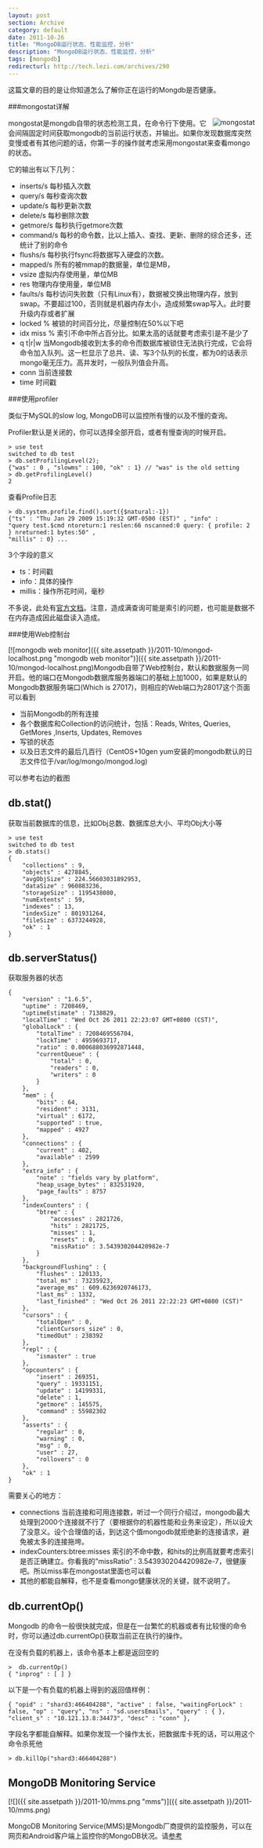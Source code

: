 ```yaml
---
layout: post
section: Archive
category: default
date: 2011-10-26
title: "MongoDB运行状态、性能监控，分析"
description: "MongoDB运行状态、性能监控，分析"
tags: [mongodb]
redirecturl: http://tech.lezi.com/archives/290
---
```



这篇文章的目的是让你知道怎么了解你正在运行的Mongdb是否健康。

###mongostat详解

<img src="{{ site.assetpath }}/2011-10/mongod_stat-300x46.png" title="mongod_stat" alt="mongostat" style="float:right;">
mongostat是mongdb自带的状态检测工具，在命令行下使用。它会间隔固定时间获取mongodb的当前运行状态，并输出。如果你发现数据库突然变慢或者有其他问题的话，你第一手的操作就考虑采用mongostat来查看mongo的状态。

它的输出有以下几列：

-   inserts/s 每秒插入次数
-   query/s 每秒查询次数
-   update/s 每秒更新次数
-   delete/s 每秒删除次数
-   getmore/s 每秒执行getmore次数
-   command/s 每秒的命令数，比以上插入、查找、更新、删除的综合还多，还统计了别的命令
-   flushs/s 每秒执行fsync将数据写入硬盘的次数。
-   mapped/s 所有的被mmap的数据量，单位是MB，
-   vsize 虚拟内存使用量，单位MB
-   res 物理内存使用量，单位MB
-   faults/s 每秒访问失败数（只有Linux有），数据被交换出物理内存，放到swap。不要超过100，否则就是机器内存太小，造成频繁swap写入。此时要升级内存或者扩展
-   locked % 被锁的时间百分比，尽量控制在50%以下吧
-   idx miss % 索引不命中所占百分比。如果太高的话就要考虑索引是不是少了
-   q t\|r\|w 当Mongodb接收到太多的命令而数据库被锁住无法执行完成，它会将命令加入队列。这一栏显示了总共、读、写3个队列的长度，都为0的话表示mongo毫无压力。高并发时，一般队列值会升高。
-   conn 当前连接数
-   time 时间戳

###使用profiler

类似于MySQL的slow log, MongoDB可以监控所有慢的以及不慢的查询。

Profiler默认是关闭的，你可以选择全部开启，或者有慢查询的时候开启。

    > use test
    switched to db test
    > db.setProfilingLevel(2);
    {"was" : 0 , "slowms" : 100, "ok" : 1} // "was" is the old setting
    > db.getProfilingLevel()
    2

查看Profile日志

    > db.system.profile.find().sort({$natural:-1})
    {"ts" : "Thu Jan 29 2009 15:19:32 GMT-0500 (EST)" , "info" :
    "query test.$cmd ntoreturn:1 reslen:66 nscanned:0 query: { profile: 2 } nreturned:1 bytes:50" ,
    "millis" : 0} ...


3个字段的意义

-   ts：时间戳
-   info：具体的操作
-   millis：操作所花时间，毫秒

不多说，此处有[官方文档](http://www.mongodb.org/display/DOCS/Database+Profiler)。注意，造成满查询可能是索引的问题，也可能是数据不在内存造成因此磁盘读入造成。

###使用Web控制台

[![mongodb web
monitor]({{ site.assetpath }}/2011-10/mongod-localhost.png "mongodb web monitor")]({{ site.assetpath }}/2011-10/mongod-localhost.png)Mongodb自带了Web控制台，默认和数据服务一同开启。他的端口在Mongodb数据库服务器端口的基础上加1000，如果是默认的Mongodb数据服务端口(Which is 27017)，则相应的Web端口为28017这个页面可以看到

-   当前Mongodb的所有连接
-   各个数据库和Collection的访问统计，包括：Reads, Writes, Queries, GetMores ,Inserts, Updates, Removes
-   写锁的状态
-   以及日志文件的最后几百行（CentOS+10gen yum安装的mongodb默认的日志文件位于/var/log/mongo/mongod.log)

可以参考右边的截图

db.stat()
---------

获取当前数据库的信息，比如Obj总数、数据库总大小、平均Obj大小等

    > use test
    switched to db test
    > db.stats()
    {
        "collections" : 9,
        "objects" : 4278845,
        "avgObjSize" : 224.56603031892953,
        "dataSize" : 960883236,
        "storageSize" : 1195438080,
        "numExtents" : 59,
        "indexes" : 13,
        "indexSize" : 801931264,
        "fileSize" : 6373244928,
        "ok" : 1
    }

db.serverStatus()
--------------------

获取服务器的状态

    {
        "version" : "1.6.5",
        "uptime" : 7208469,
        "uptimeEstimate" : 7138829,
        "localTime" : "Wed Oct 26 2011 22:23:07 GMT+0800 (CST)",
        "globalLock" : {
            "totalTime" : 7208469556704,
            "lockTime" : 4959693717,
            "ratio" : 0.000688036992871448,
            "currentQueue" : {
                "total" : 0,
                "readers" : 0,
                "writers" : 0
            }
        },
        "mem" : {
            "bits" : 64,
            "resident" : 3131,
            "virtual" : 6172,
            "supported" : true,
            "mapped" : 4927
        },
        "connections" : {
            "current" : 402,
            "available" : 2599
        },
        "extra_info" : {
            "note" : "fields vary by platform",
            "heap_usage_bytes" : 832531920,
            "page_faults" : 8757
        },
        "indexCounters" : {
            "btree" : {
                "accesses" : 2821726,
                "hits" : 2821725,
                "misses" : 1,
                "resets" : 0,
                "missRatio" : 3.543930204420982e-7
            }
        },
        "backgroundFlushing" : {
            "flushes" : 120133,
            "total_ms" : 73235923,
            "average_ms" : 609.6236920746173,
            "last_ms" : 1332,
            "last_finished" : "Wed Oct 26 2011 22:22:23 GMT+0800 (CST)"
        },
        "cursors" : {
            "totalOpen" : 0,
            "clientCursors_size" : 0,
            "timedOut" : 238392
        },
        "repl" : {
            "ismaster" : true
        },
        "opcounters" : {
            "insert" : 269351,
            "query" : 19331151,
            "update" : 14199331,
            "delete" : 1,
            "getmore" : 145575,
            "command" : 55982302
        },
        "asserts" : {
            "regular" : 0,
            "warning" : 0,
            "msg" : 0,
            "user" : 27,
            "rollovers" : 0
        },
        "ok" : 1
    }

需要关心的地方：

-   connections 当前连接和可用连接数，听过一个同行介绍过，mongodb最大处理到2000个连接就不行了（要根据你的机器性能和业务来设定），所以设大了没意义。设个合理值的话，到达这个值mongodb就拒绝新的连接请求，避免被太多的连接拖垮。
-   indexCounters:btree:misses 索引的不命中数，和hits的比例高就要考虑索引是否正确建立。你看我的”missRatio” : 3.543930204420982e-7，很健康吧。所以miss率在mongostat里面也可以看
-   其他的都能自解释，也不是查看mongo健康状况的关键，就不说明了。

db.currentOp()
--------------

Mongodb
的命令一般很快就完成，但是在一台繁忙的机器或者有比较慢的命令时，你可以通过db.currentOp()获取当前正在执行的操作。

在没有负载的机器上，该命令基本上都是返回空的

    >  db.currentOp()
    { "inprog" : [ ] }

以下是一个有负载的机器上得到的返回值样例：

    { "opid" : "shard3:466404288", "active" : false, "waitingForLock" : false, "op" : "query", "ns" : "sd.usersEmails", "query" : { }, "client_s" : "10.121.13.8:34473", "desc" : "conn" },

字段名字都能自解释。如果你发现一个操作太长，把数据库卡死的话，可以用这个命令杀死他

    > db.killOp("shard3:466404288")

MongoDB Monitoring Service
--------------------------

[![]({{ site.assetpath }}/2011-10/mms.png "mms")]({{ site.assetpath }}/2011-10/mms.png)

MongoDB Monitoring Service(MMS)是Mongodb厂商提供的监控服务，可以在网页和Android客户端上监控你的MongoDB状况。请[参考](http://blog.nosqlfan.com/html/3171.html)
